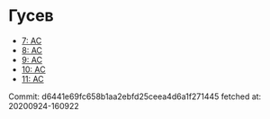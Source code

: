 # Гусев
- [7: AC](7.md)
- [8: AC](8.md)
- [9: AC](9.md)
- [10: AC](10.md)
- [11: AC](11.md)

Commit: d6441e69fc658b1aa2ebfd25ceea4d6a1f271445
 fetched at: 20200924-160922
